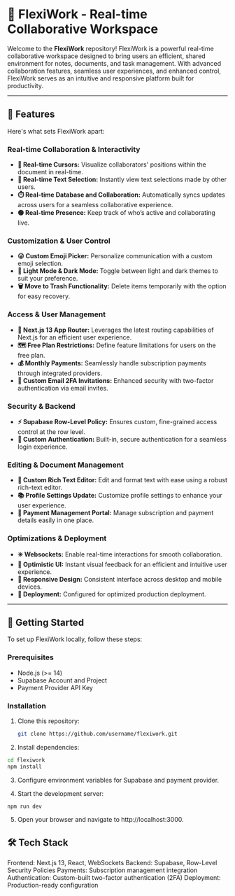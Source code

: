# 📓 FlexiWork - Real-time Collaborative Workspace

Welcome to the **FlexiWork** repository! FlexiWork is a powerful real-time collaborative workspace designed to bring users an efficient, shared environment for notes, documents, and task management. With advanced collaboration features, seamless user experiences, and enhanced control, FlexiWork serves as an intuitive and responsive platform built for productivity.

---

## 🌟 Features

Here's what sets FlexiWork apart:

### Real-time Collaboration & Interactivity
- **🤯 Real-time Cursors:** Visualize collaborators' positions within the document in real-time.
- **📝 Real-time Text Selection:** Instantly view text selections made by other users.
- **⏱️ Real-time Database and Collaboration:** Automatically syncs updates across users for a seamless collaborative experience.
- **🟢 Real-time Presence:** Keep track of who’s active and collaborating live.

### Customization & User Control
- **😜 Custom Emoji Picker:** Personalize communication with a custom emoji selection.
- **🌙 Light Mode & Dark Mode:** Toggle between light and dark themes to suit your preference.
- **🗑️ Move to Trash Functionality:** Delete items temporarily with the option for easy recovery.

### Access & User Management
- **🚨 Next.js 13 App Router:** Leverages the latest routing capabilities of Next.js for an efficient user experience.
- **🗺️ Free Plan Restrictions:** Define feature limitations for users on the free plan.
- **💰 Monthly Payments:** Seamlessly handle subscription payments through integrated providers.
- **📧 Custom Email 2FA Invitations:** Enhanced security with two-factor authentication via email invites.

### Security & Backend
- **⚡️ Supabase Row-Level Policy:** Ensures custom, fine-grained access control at the row level.
- **🔐 Custom Authentication:** Built-in, secure authentication for a seamless login experience.

### Editing & Document Management
- **🤑 Custom Rich Text Editor:** Edit and format text with ease using a robust rich-text editor.
- **📚 Profile Settings Update:** Customize profile settings to enhance your user experience.
- **📍 Payment Management Portal:** Manage subscription and payment details easily in one place.

### Optimizations & Deployment
- **✳️ Websockets:** Enable real-time interactions for smooth collaboration.
- **📣 Optimistic UI:** Instant visual feedback for an efficient and intuitive user experience.
- **📱 Responsive Design:** Consistent interface across desktop and mobile devices.
- **👾 Deployment:** Configured for optimized production deployment.

---

## 🚀 Getting Started

To set up FlexiWork locally, follow these steps:

### Prerequisites
- Node.js (>= 14)
- Supabase Account and Project
- Payment Provider API Key

### Installation

1. Clone this repository:
   ```bash
   git clone https://github.com/username/flexiwork.git
   ```

2. Install dependencies:
  ```bash
  cd flexiwork
  npm install
  ```

3. Configure environment variables for Supabase and payment provider.

4. Start the development server:
  ```bash
  npm run dev
  ```

5. Open your browser and navigate to http://localhost:3000.

## 🛠️ Tech Stack
Frontend: Next.js 13, React, WebSockets
Backend: Supabase, Row-Level Security Policies
Payments: Subscription management integration
Authentication: Custom-built two-factor authentication (2FA)
Deployment: Production-ready configuration

